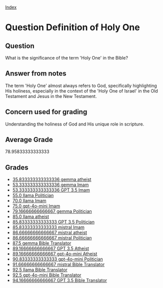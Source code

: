 
[Index](../../index.md)
# Question Definition of Holy One
## Question
What is the significance of the term 'Holy One' in the Bible?

## Answer from notes
The term 'Holy One' almost always refers to God, specifically highlighting His holiness, especially in the context of the 'Holy One of Israel' in the Old Testament and Jesus in the New Testament.

## Concern used for grading
Understanding the holiness of God and His unique role in scripture.

## Average Grade
78.95833333333333

## Grades
 * [35.833333333333336 gemma atheist](../answers/gemma_atheist/Definition_of_Holy_One.md)
 * [53.333333333333336 gemma Imam](../answers/gemma_Imam/Definition_of_Holy_One.md)
 * [53.333333333333336 GPT 3.5 Imam](../answers/GPT_3.5_Imam/Definition_of_Holy_One.md)
 * [55.0 llama Politician](../answers/llama_Politician/Definition_of_Holy_One.md)
 * [70.0 llama Imam](../answers/llama_Imam/Definition_of_Holy_One.md)
 * [75.0 gpt-4o-mini Imam](../answers/gpt-4o-mini_Imam/Definition_of_Holy_One.md)
 * [79.16666666666667 gemma Politician](../answers/gemma_Politician/Definition_of_Holy_One.md)
 * [85.0 llama atheist](../answers/llama_atheist/Definition_of_Holy_One.md)
 * [85.83333333333333 GPT 3.5 Politician](../answers/GPT_3.5_Politician/Definition_of_Holy_One.md)
 * [85.83333333333333 mistral Imam](../answers/mistral_Imam/Definition_of_Holy_One.md)
 * [86.66666666666667 mistral atheist](../answers/mistral_atheist/Definition_of_Holy_One.md)
 * [86.66666666666667 mistral Politician](../answers/mistral_Politician/Definition_of_Holy_One.md)
 * [87.5 gemma Bible Translator](../answers/gemma_Bible_Translator/Definition_of_Holy_One.md)
 * [89.16666666666667 GPT 3.5 Atheist](../answers/GPT_3.5_Atheist/Definition_of_Holy_One.md)
 * [89.16666666666667 gpt-4o-mini Atheist](../answers/gpt-4o-mini_Atheist/Definition_of_Holy_One.md)
 * [90.83333333333333 gpt-4o-mini Politician](../answers/gpt-4o-mini_Politician/Definition_of_Holy_One.md)
 * [91.66666666666667 mistral Bible Translator](../answers/mistral_Bible_Translator/Definition_of_Holy_One.md)
 * [92.5 llama Bible Translator](../answers/llama_Bible_Translator/Definition_of_Holy_One.md)
 * [92.5 gpt-4o-mini Bible Translator](../answers/gpt-4o-mini_Bible_Translator/Definition_of_Holy_One.md)
 * [94.16666666666667 GPT 3.5 Bible Translator](../answers/GPT_3.5_Bible_Translator/Definition_of_Holy_One.md)
